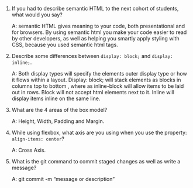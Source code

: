 1. If you had to describe semantic HTML to the next cohort of students, what would you say? 

    A: semantic HTML gives meaning to your code, both presentational and for browsers. By using semantic html you make your code easier to read by other developers, as well as helping you smartly apply styling with CSS, because you used semantic html tags. 

2. Describe some differences between ```display: block;``` and ```display: inline;```. 

    A: Both display types will specify the elements outer display type or how it flows within a layout. Display: block; will stack elements as blocks in columns top to bottom , where as inline-block will allow items to be laid out in rows. Block will not accept html elements next to it. Inline will display items inline on the same line. 

3. What are the 4 areas of the box model? 

    A: Height, Width, Padding and Margin. 

4. While using flexbox, what axis are you using when you use the property: ```align-items: center```? 

    A: Cross Axis. 

5. What is the git command to commit staged changes as well as write a message? 

    A: git commit -m “message or description”